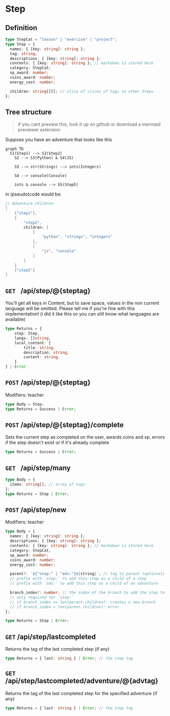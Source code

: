 # Step

## Definition

```ts
type StepCat = "lesson" | "exercise" | "project";
type Step = {
  names: { [key: string]: string };
  tag: string;
  descriptions: { [key: string]: string };
  contents: { [key: string]: string }; // markdown is stored here
  category: StepCat;
  xp_award: number;
  coins_award: number;
  energy_cost: number;

  children: string[][]; // slice of slices of tags to other Steps
};
```

## Tree structure

> if you cant preview this, look it up on github or download a mermaid previewer extension

Suppose you have an adventure that looks like this

```mermaid
graph TD
  S1(Step1) --> S2(Step2)
	S2 --> S3(Python) & S4(JS)

	S3 --> str(Strings) --> ints(Integers)

	S4 --> console(Console)

	ints & console --> S5(Step5)
```

in (pseudo)code would be:

```go
// Adventure children:
[
    {"step1"},
    {
        "step2",
        children: [
            [
                "python", "strings", "integers"
            ],
            [
                "js", "console"
            ]
        ]
    }
    {"step5"}
]
```

## `GET ` /api/step/@{steptag}

You'll get all keys in Content, but to save space, values in the non current language will be omitted.
Please tell me if you're fine with this implementation! (i did it like this so you can still know what languages are available)

```ts
type Returns = {
    step: Step,
    langs: []string,
    local_content: {
        title: string,
        description: string,
        content: string,
    }
} | Error
```

## `POST` /api/step/@{steptag}

Modifiers: teacher

```ts
type Body = Step;
type Returns = Success | Error;
```

## `POST` /api/step/@{steptag}/complete

Sets the current step as completed on the user, awards coins and xp.
errors if the step doesn't exist or if it's already complete

```ts
type Returns = Success | Error;
```

## `GET ` /api/step/many

```ts
type Body = {
  items: string[]; // array of tags
};
type Returns = Step | Error;
```

## `POST` /api/step/new

Modifiers: teacher

```ts
type Body = {
  names: { [key: string]: string };
  descriptions: { [key: string]: string };
  contents: { [key: string]: string }; // markdown is stored here
  category: StepCat;
  xp_award: number;
  coins_award: number;
  energy_cost: number;

  parent?: `${"step:" | "adv:"}${string}`; // tag to parent (optional)
  // prefix with `step:` to add this step as a child of a step
  // prefix with `adv:` to add this step as a child of an adventure

  branch_index?: number; // the index of the branch to add the step to (optional)
  // only required for `step:`
  // if branch_index == len(parent.children): creates a new branch
  // if branch_index > len(parent.children): error
};

type Returns = Step | Error;
```

## `GET` /api/step/lastcompleted

Returns the tag of the last completed step (if any)

```ts
type Returns = { last: string } | Error; // the step tag
```

## `GET` /api/step/lastcompleted/adventure/@{advtag}

Returns the tag of the last completed step for the specified adventure (if any)

```ts
type Returns = { last: string } | Error; // the step tag
```
